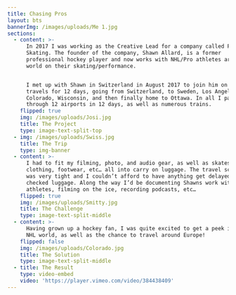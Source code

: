 ```yaml
---
title: Chasing Pros
layout: bts
bannerImg: /images/uploads/Me 1.jpg
sections:
  - content: >-
      In 2017 I was working as the Creative Lead for a company called Perfect
      Skating. The founder of the company, Shawn Allard, is a former
      professional hockey player and now works with NHL/Pro athletes around the
      world on their skating/performance.


      I met up with Shawn in Switzerland in August 2017 to join him on his
      travels for 12 days, going from Switzerland, to Sweden, Los Angeles,
      Colorado, Wisconsin, and then finally home to Ottawa. In all I passed
      through 12 airports in 12 days, as well as numerous trains.
    flipped: true
    img: /images/uploads/Josi.jpg
    title: The Project
    type: image-text-split-top
  - img: /images/uploads/Swiss.jpg
    title: The Trip
    type: img-banner
  - content: >-
      I had to fit my filming, photo, and audio gear, as well as skates,
      clothing, footwear, etc… all into carry on luggage. The travel schedule
      was very tight and I couldn’t afford to have anything get delayed in
      checked luggage. Along the way I’d be documenting Shawns work with various
      athletes, filming on the ice, recording podcasts, etc…
    flipped: true
    img: /images/uploads/Smitty.jpg
    title: The Challenge
    type: image-text-split-middle
  - content: >-
      Having grown up a hockey fan, I was quite excited to get a peek into the
      NHL world, as well as the chance to travel around Europe!
    flipped: false
    img: /images/uploads/Colorado.jpg
    title: The Solution
    type: image-text-split-middle
  - title: The Result
    type: video-embed
    video: 'https://player.vimeo.com/video/384438409'
---
```



